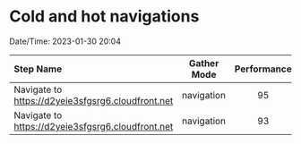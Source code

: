# Cold and hot navigations

Date/Time: 2023-01-30 20:04

| Step Name                                         | Gather Mode | Performance | Accessibility | Best Practices | Seo | Pwa |
| :------------------------------------------------ | :---------: | :---------: | :-----------: | :------------: | :-: | :-: |
| Navigate to https://d2yeie3sfgsrg6.cloudfront.net | navigation  |     95      |      76       |       83       | 69  | 30  |
| Navigate to https://d2yeie3sfgsrg6.cloudfront.net | navigation  |     93      |      76       |       83       | 69  | 30  |